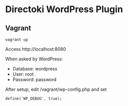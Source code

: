 # Directoki WordPress Plugin

## Vagrant

    vagrant up

Access http://localhost:8080

When asked by WordPress:

  *  Database: wordpress
  *  User: root
  *  Password: password

After setup, edit /vagrant/wp-config.php and set

    define('WP_DEBUG', true);


